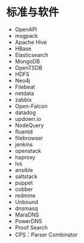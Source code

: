 # 标准与软件

- OpenAPI
- msgpack
- Apache Hive
- HBase
- Elasticsearch
- MongoDB
- OpenTSDB
- HDFS
- Neo4j
- Filebeat
- netdata
- zabbix
- Open-Falcon
- datadog
- updown.io
- NodeQuery
- fluentd
- filebrowser
- jenkins
- openstack
- haproxy
- lvs
- ansible
- saltstack
- puppet
- cobber
- redmine
- Unbound
- dnsmasq
- MaraDNS
- PowerDNS
- Proof Search
- CPS：Parser Combinator
